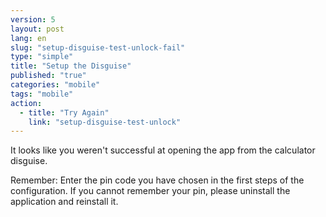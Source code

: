 ```yaml
---
version: 5
layout: post
lang: en
slug: "setup-disguise-test-unlock-fail"
type: "simple"
title: "Setup the Disguise"
published: "true"
categories: "mobile"
tags: "mobile"
action: 
  - title: "Try Again"
    link: "setup-disguise-test-unlock"
---
```


It looks like you weren't successful at opening the app from the calculator disguise.

Remember: Enter the pin code you have chosen in the first steps of the configuration. If you cannot remember your pin, please uninstall the application and reinstall it. 
